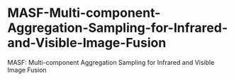 # MASF-Multi-component-Aggregation-Sampling-for-Infrared-and-Visible-Image-Fusion
MASF: Multi-component Aggregation Sampling for Infrared and Visible Image Fusion
